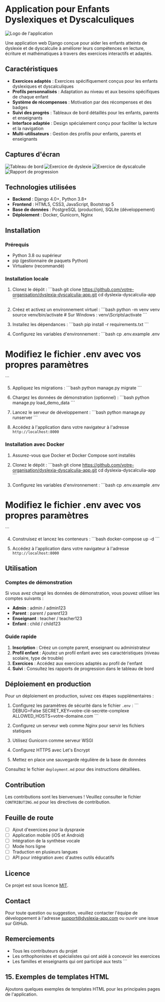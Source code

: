 # Application pour Enfants Dyslexiques et Dyscalculiques

![Logo de l'application](static/img/logo.png)

Une application web Django conçue pour aider les enfants atteints de dyslexie et de dyscalculie à améliorer leurs compétences en lecture, écriture et mathématiques à travers des exercices interactifs et adaptés.

## Caractéristiques

- **Exercices adaptés** : Exercices spécifiquement conçus pour les enfants dyslexiques et dyscalculiques
- **Profils personnalisés** : Adaptation au niveau et aux besoins spécifiques de chaque enfant
- **Système de récompenses** : Motivation par des récompenses et des badges
- **Suivi des progrès** : Tableaux de bord détaillés pour les enfants, parents et enseignants
- **Interface adaptée** : Design spécialement conçu pour faciliter la lecture et la navigation
- **Multi-utilisateurs** : Gestion des profils pour enfants, parents et enseignants

## Captures d'écran

![Tableau de bord](static/img/screenshots/dashboard.png)
![Exercice de dyslexie](static/img/screenshots/dyslexia_exercise.png)
![Exercice de dyscalculie](static/img/screenshots/dyscalculia_exercise.png)
![Rapport de progression](static/img/screenshots/progress_report.png)

## Technologies utilisées

- **Backend** : Django 4.0+, Python 3.8+
- **Frontend** : HTML5, CSS3, JavaScript, Bootstrap 5
- **Base de données** : PostgreSQL (production), SQLite (développement)
- **Déploiement** : Docker, Gunicorn, Nginx

## Installation

### Prérequis

- Python 3.8 ou supérieur
- pip (gestionnaire de paquets Python)
- Virtualenv (recommandé)

### Installation locale

1. Clonez le dépôt :
\`\`\`bash
git clone https://github.com/votre-organisation/dyslexia-dyscalculia-app.git
cd dyslexia-dyscalculia-app
\`\`\`

2. Créez et activez un environnement virtuel :
\`\`\`bash
python -m venv venv
source venv/bin/activate  # Sur Windows : venv\Scripts\activate
\`\`\`

3. Installez les dépendances :
\`\`\`bash
pip install -r requirements.txt
\`\`\`

4. Configurez les variables d'environnement :
\`\`\`bash
cp .env.example .env
# Modifiez le fichier .env avec vos propres paramètres
\`\`\`

5. Appliquez les migrations :
\`\`\`bash
python manage.py migrate
\`\`\`

6. Chargez les données de démonstration (optionnel) :
\`\`\`bash
python manage.py load_demo_data
\`\`\`

7. Lancez le serveur de développement :
\`\`\`bash
python manage.py runserver
\`\`\`

8. Accédez à l'application dans votre navigateur à l'adresse `http://localhost:8000`

### Installation avec Docker

1. Assurez-vous que Docker et Docker Compose sont installés
2. Clonez le dépôt :
\`\`\`bash
git clone https://github.com/votre-organisation/dyslexia-dyscalculia-app.git
cd dyslexia-dyscalculia-app
\`\`\`

3. Configurez les variables d'environnement :
\`\`\`bash
cp .env.example .env
# Modifiez le fichier .env avec vos propres paramètres
\`\`\`

4. Construisez et lancez les conteneurs :
\`\`\`bash
docker-compose up -d
\`\`\`

5. Accédez à l'application dans votre navigateur à l'adresse `http://localhost:8000`

## Utilisation

### Comptes de démonstration

Si vous avez chargé les données de démonstration, vous pouvez utiliser les comptes suivants :

- **Admin** : admin / admin123
- **Parent** : parent / parent123
- **Enseignant** : teacher / teacher123
- **Enfant** : child / child123

### Guide rapide

1. **Inscription** : Créez un compte parent, enseignant ou administrateur
2. **Profil enfant** : Ajoutez un profil enfant avec ses caractéristiques (niveau scolaire, type de trouble)
3. **Exercices** : Accédez aux exercices adaptés au profil de l'enfant
4. **Suivi** : Consultez les rapports de progression dans le tableau de bord

## Déploiement en production

Pour un déploiement en production, suivez ces étapes supplémentaires :

1. Configurez les paramètres de sécurité dans le fichier `.env` :
\`\`\`
DEBUG=False
SECRET_KEY=votre-clé-secrète-complexe
ALLOWED_HOSTS=votre-domaine.com
\`\`\`

2. Configurez un serveur web comme Nginx pour servir les fichiers statiques
3. Utilisez Gunicorn comme serveur WSGI
4. Configurez HTTPS avec Let's Encrypt
5. Mettez en place une sauvegarde régulière de la base de données

Consultez le fichier `deployment.md` pour des instructions détaillées.

## Contribution

Les contributions sont les bienvenues ! Veuillez consulter le fichier `CONTRIBUTING.md` pour les directives de contribution.

## Feuille de route

- [ ] Ajout d'exercices pour la dyspraxie
- [ ] Application mobile (iOS et Android)
- [ ] Intégration de la synthèse vocale
- [ ] Mode hors ligne
- [ ] Traduction en plusieurs langues
- [ ] API pour intégration avec d'autres outils éducatifs

## Licence

Ce projet est sous licence [MIT](LICENSE).

## Contact

Pour toute question ou suggestion, veuillez contacter l'équipe de développement à l'adresse support@dyslexia-app.com ou ouvrir une issue sur GitHub.

## Remerciements

- Tous les contributeurs du projet
- Les orthophonistes et spécialistes qui ont aidé à concevoir les exercices
- Les familles et enseignants qui ont participé aux tests
\`\`\`

## 15. Exemples de templates HTML

Ajoutons quelques exemples de templates HTML pour les principales pages de l'application.


